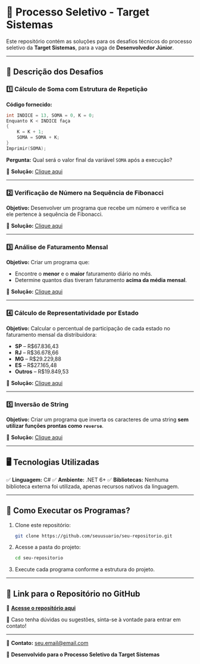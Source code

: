 # 🚀 Processo Seletivo - Target Sistemas

Este repositório contém as soluções para os desafios técnicos do processo seletivo da **Target Sistemas**, para a vaga de **Desenvolvedor Júnior**.

---

## 📌 Descrição dos Desafios

### 1️⃣ Cálculo de Soma com Estrutura de Repetição

**Código fornecido:**

```c
int INDICE = 13, SOMA = 0, K = 0;
Enquanto K < INDICE faça
{
    K = K + 1;
    SOMA = SOMA + K;
}
Imprimir(SOMA);
```

**Pergunta:** Qual será o valor final da variável `SOMA` após a execução?

📌 **Solução:** [Clique aqui](#)

---

### 2️⃣ Verificação de Número na Sequência de Fibonacci

**Objetivo:** Desenvolver um programa que recebe um número e verifica se ele pertence à sequência de Fibonacci.

📌 **Solução:** [Clique aqui](#)

---

### 3️⃣ Análise de Faturamento Mensal

**Objetivo:** Criar um programa que:

- Encontre o **menor** e o **maior** faturamento diário no mês.
- Determine quantos dias tiveram faturamento **acima da média mensal**.

📌 **Solução:** [Clique aqui](#)

---

### 4️⃣ Cálculo de Representatividade por Estado

**Objetivo:** Calcular o percentual de participação de cada estado no faturamento mensal da distribuidora:

- **SP** – R$67.836,43
- **RJ** – R$36.678,66
- **MG** – R$29.229,88
- **ES** – R$27.165,48
- **Outros** – R$19.849,53

📌 **Solução:** [Clique aqui](#)

---

### 5️⃣ Inversão de String

**Objetivo:** Criar um programa que inverta os caracteres de uma string **sem utilizar funções prontas como `reverse`**.

📌 **Solução:** [Clique aqui](#)

---

## 🖥️ Tecnologias Utilizadas

✅ **Linguagem:** C#
✅ **Ambiente:** .NET 6+
✅ **Bibliotecas:** Nenhuma biblioteca externa foi utilizada, apenas recursos nativos da linguagem.

---

## 📂 Como Executar os Programas?

1. Clone este repositório:
   ```sh
   git clone https://github.com/seuusuario/seu-repositorio.git
   ```
2. Acesse a pasta do projeto:
   ```sh
   cd seu-repositorio
   ```
3. Execute cada programa conforme a estrutura do projeto.

---

## 🔗 Link para o Repositório no GitHub

📌 **[Acesse o repositório aqui](https://github.com/seuusuario/seu-repositorio)**

📢 Caso tenha dúvidas ou sugestões, sinta-se à vontade para entrar em contato!

---

📧 **Contato:** [seu.email@email.com](mailto:seu.email@email.com)

📅 **Desenvolvido para o Processo Seletivo da Target Sistemas**
